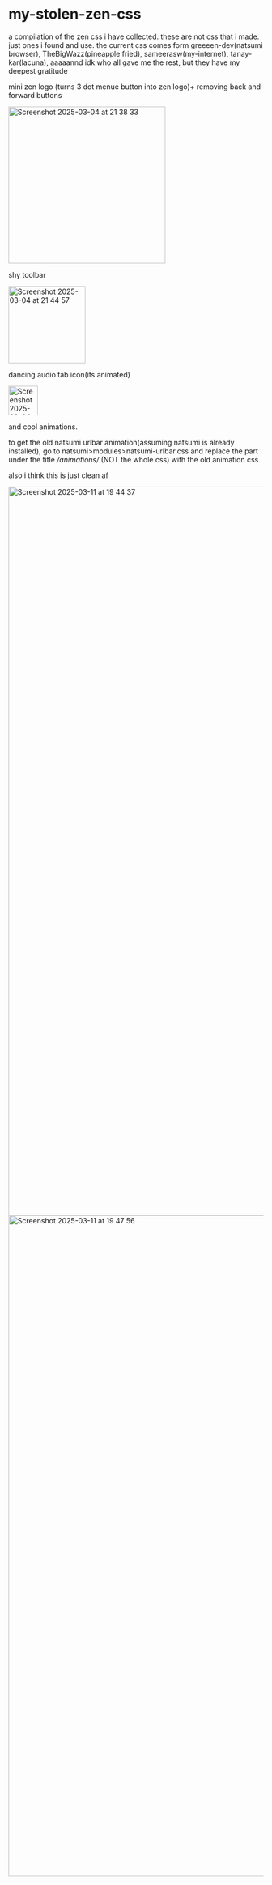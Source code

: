 # my-stolen-zen-css
a compilation of the zen css i have collected.
these are not css that i made. just ones i found and use.
the current css comes form greeeen-dev(natsumi browser), TheBigWazz(pineapple fried), sameerasw(my-internet), tanay-kar(lacuna), aaaaannd idk who all gave me the rest, but they have my deepest gratitude



mini zen logo (turns 3 dot menue button into zen logo)+ removing back and forward buttons

<img width="310" alt="Screenshot 2025-03-04 at 21 38 33" src="https://github.com/user-attachments/assets/0ac82815-d203-43b8-999f-310890b641ae" />



shy toolbar

<img width="152" alt="Screenshot 2025-03-04 at 21 44 57" src="https://github.com/user-attachments/assets/38173bdf-85fd-4bbf-8b87-c0c9d1dbb7a0" />



dancing audio tab icon(its animated)

<img width="58" alt="Screenshot 2025-03-04 at 21 39 13" src="https://github.com/user-attachments/assets/04210677-a36d-4232-87cf-1b2c031dc7f3" />



and cool animations.


to get the old natsumi urlbar animation(assuming natsumi is already installed), go to natsumi>modules>natsumi-urlbar.css and replace the part under the title */*animations*/* (NOT the whole css) with the old animation css


also i think this is just clean af

<img width="1440" alt="Screenshot 2025-03-11 at 19 44 37" src="https://github.com/user-attachments/assets/a5538646-4580-440e-b25f-954aca0faa2b" />

<img width="1306" alt="Screenshot 2025-03-11 at 19 47 56" src="https://github.com/user-attachments/assets/92ec7392-9683-44ba-bd4f-65e8baad16d1" />

